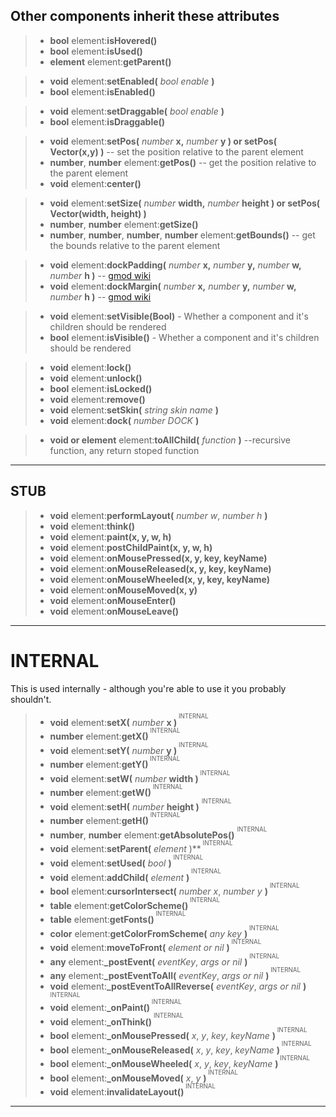 Other components inherit these attributes
---
>- **bool** element:**isHovered()**
>- **bool** element:**isUsed()**
>- **element** element:**getParent()** 

>- **void** element:**setEnabled(** *bool enable* **)**
>- **bool** element:**isEnabled()**

>- **void** element:**setDraggable(** *bool enable* **)**
>- **bool** element:**isDraggable()**

>- **void** element:**setPos(** *number* **x,** *number* **y ) or setPos( Vector(x,y) )** -- set the position relative to the parent element
>- **number**, **number** element:**getPos()** -- get the position relative to the parent element
>- **void** element:**center()**

>- **void** element:**setSize(** *number* **width,** *number* **height ) or setPos( Vector(width, height) )** 
>- **number**, **number** element:**getSize()** 
>- **number**, **number**, **number**, **number** element:**getBounds()** -- get the bounds relative to the parent element

>- **void** element:**dockPadding(** *number* **x,** *number* **y,** *number* **w,** *number* **h )** -- [gmod wiki](https://wiki.facepunch.com/gmod/Panel:DockPadding)
>- **void** element:**dockMargin(** *number* **x,** *number* **y,** *number* **w,** *number* **h )** -- [gmod wiki](https://wiki.facepunch.com/gmod/Panel:DockMargin)

>- **void** element:**setVisible(Bool)** - Whether a component and it's children should be rendered
>- **bool** element:**isVisible()** - Whether a component and it's children should be rendered

>- **void** element:**lock()**
>- **void** element:**unlock()**
>- **bool** element:**isLocked()**
>- **void** element:**remove()**
>- **void** element:**setSkin(** *string skin name* **)**
>- **void** element:**dock(** *number DOCK* **)**

>- **void or element** element:**toAllChild(** *function* **)** --recursive function, any return stoped function


---
## STUB


>- **void** element:**performLayout(** *number w*, *number h* **)**
>- **void** element:**think()**
>- **void** element:**paint(x, y, w, h)**
>- **void** element:**postChildPaint(x, y, w, h)**
>- **void** element:**onMousePressed(x, y, key, keyName)**
>- **void** element:**onMouseReleased(x, y, key, keyName)**
>- **void** element:**onMouseWheeled(x, y, key, keyName)**
>- **void** element:**onMouseMoved(x, y)**
>- **void** element:**onMouseEnter()**
>- **void** element:**onMouseLeave()**

---
# INTERNAL
This is used internally - although you're able to use it you probably shouldn't.
>- **void** element:**setX(** *number* **x )**<sup><sup> INTERNAL </sup></sup>
>- ****number**** element:**getX()**<sup><sup> INTERNAL </sup></sup>
>- **void** element:**setY(** *number* **y )**<sup><sup> INTERNAL </sup></sup>
>- **number** element:**getY()**<sup><sup> INTERNAL </sup></sup>
>- **void** element:**setW(** *number* **width )**<sup><sup> INTERNAL </sup></sup>
>- **number** element:**getW()**<sup><sup> INTERNAL </sup></sup>
>- **void** element:**setH(** *number* **height )** <sup><sup> INTERNAL </sup></sup>
>- **number** element:**getH()**<sup><sup> INTERNAL </sup></sup>
>- **number**, **number** element:**getAbsolutePos()** <sup><sup> INTERNAL </sup></sup>
>- **void** element:**setParent(** *element* )**<sup><sup> INTERNAL </sup></sup> 
>- **void** element:**setUsed(** *bool* **)**<sup><sup> INTERNAL </sup></sup> 
>- **void** element:**addChild(** *element* **)**<sup><sup> INTERNAL </sup></sup> 
>- **bool** element:**cursorIntersect(** *number x*, *number y* **)**<sup><sup> INTERNAL </sup></sup> 
>- **table** element:**getColorScheme()**<sup><sup> INTERNAL </sup></sup> 
>- **table** element:**getFonts()**<sup><sup> INTERNAL </sup></sup> 
>- **color** element:**getColorFromScheme(** *any key* **)**<sup><sup> INTERNAL </sup></sup> 
>- **void** element:**moveToFront(** *element or nil* **)**<sup><sup> INTERNAL </sup></sup> 
>- **any** element:**_postEvent(** *eventKey*, *args or nil* **)**<sup><sup> INTERNAL </sup></sup> 
>- **any** element:**_postEventToAll(** *eventKey*, *args or nil* **)**<sup><sup> INTERNAL </sup></sup> 
>- **void** element:**_postEventToAllReverse(** *eventKey*, *args or nil* **)**<sup><sup> INTERNAL </sup></sup> 
>- **void** element:**_onPaint()**<sup><sup> INTERNAL </sup></sup> 
>- **void** element:**_onThink()**<sup><sup> INTERNAL </sup></sup> 
>- **bool** element:**_onMousePressed(** *x*, *y*, *key*, *keyName* **)**<sup><sup> INTERNAL </sup></sup> 
>- **bool** element:**_onMouseReleased(** *x*, *y*, *key*, *keyName* **)**<sup><sup> INTERNAL </sup></sup> 
>- **bool** element:**_onMouseWheeled(** *x*, *y*, *key*, *keyName* **)**<sup><sup> INTERNAL </sup></sup> 
>- **bool** element:**_onMouseMoved(** *x*, *y* **)**<sup><sup> INTERNAL </sup></sup> 
>- **void** element:**invalidateLayout()**<sup><sup> INTERNAL </sup></sup> 




---